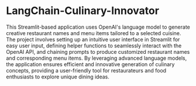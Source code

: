 # LangChain-Culinary-Innovator


This Streamlit-based application uses OpenAI's language model to generate creative restaurant names and menu items tailored to a selected cuisine. The project involves setting up an intuitive user interface in Streamlit for easy user input, defining helper functions to seamlessly interact with the OpenAI API, and chaining prompts to produce customized restaurant names and corresponding menu items. By leveraging advanced language models, the application ensures efficient and innovative generation of culinary concepts, providing a user-friendly tool for restaurateurs and food enthusiasts to explore unique dining ideas.





